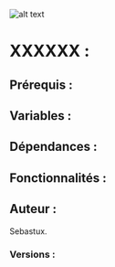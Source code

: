 ![alt text](../../docs/images/fedora.jpg "Logo FEDORA")


# **XXXXXX** :

## **Prérequis** :



## **Variables** :


## **Dépendances** :



## **Fonctionnalités** :


## **Auteur** :
Sebastux.

### **Versions** :